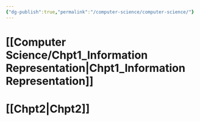 ```yaml
---
{"dg-publish":true,"permalink":"/computer-science/computer-science/"}
---
```



# [[Computer Science/Chpt1_Information Representation\|Chpt1_Information Representation]]

# [[Chpt2\|Chpt2]]

